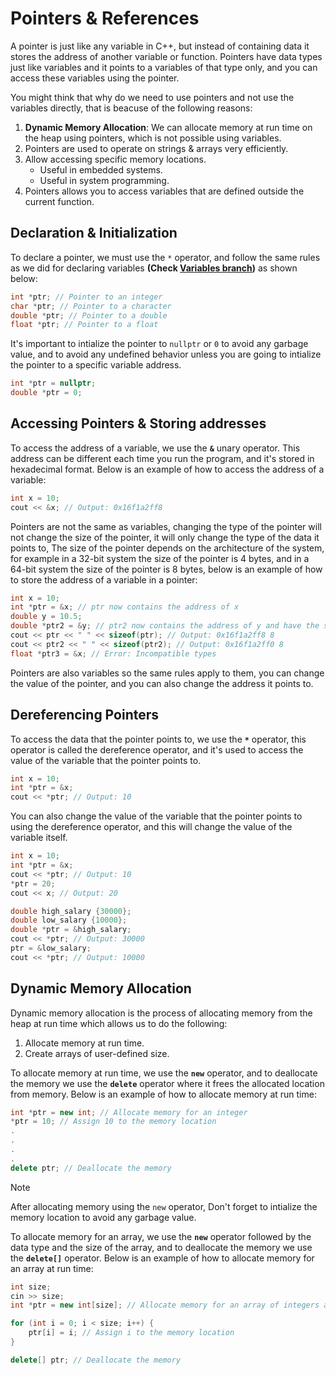 # Pointers & References

A pointer is just like any variable in C++, but instead of containing data it stores the address of another variable or function. Pointers have data types just like variables and it points to a variables of that type only, and you can access these variables using the pointer.

You might think that why do we need to use pointers and not use the variables directly, that is beacuse of the following reasons:

1. **Dynamic Memory Allocation**: We can allocate memory at run time on the heap using pointers, which is not possible using variables.
2. Pointers are used to operate on strings & arrays very efficiently.
3. Allow accessing specific memory locations.
    - Useful in embedded systems.
    - Useful in system programming.
4. Pointers allows you to access variables that are defined outside the current function.

## Declaration & Initialization

To declare a pointer, we must use the `*` operator, and follow the same rules as we did for declaring variables **(Check [Variables branch](https://github.com/MagedGDEV/CppInsights/tree/variables))** as shown below:

```cpp
int *ptr; // Pointer to an integer
char *ptr; // Pointer to a character
double *ptr; // Pointer to a double
float *ptr; // Pointer to a float
```

It's important to intialize the pointer to `nullptr` or `0` to avoid any garbage value, and to avoid any undefined behavior unless you are going to intialize the pointer to a specific variable address.

```cpp
int *ptr = nullptr;
double *ptr = 0;
```

## Accessing Pointers & Storing addresses

To access the address of a variable, we use the **`&`** unary operator. This address can be different each time you run the program, and it's stored in hexadecimal format. Below is an example of how to access the address of a variable:

```cpp
int x = 10;
cout << &x; // Output: 0x16f1a2ff8
```

Pointers are not the same as variables, changing the type of the pointer will not change the size of the pointer, it will only change the type of the data it points to, The size of the pointer depends on the architecture of the system, for example in a 32-bit system the size of the pointer is 4 bytes, and in a 64-bit system the size of the pointer is 8 bytes, below is an example of how to store the address of a variable in a pointer:

```cpp
int x = 10;
int *ptr = &x; // ptr now contains the address of x
double y = 10.5;
double *ptr2 = &y; // ptr2 now contains the address of y and have the same size as ptr
cout << ptr << " " << sizeof(ptr); // Output: 0x16f1a2ff8 8
cout << ptr2 << " " << sizeof(ptr2); // Output: 0x16f1a2ff0 8
float *ptr3 = &x; // Error: Incompatible types
```

Pointers are also variables so the same rules apply to them, you can change the value of the pointer, and you can also change the address it points to.

## Dereferencing Pointers

To access the data that the pointer points to, we use the **`*`** operator, this operator is called the dereference operator, and it's used to access the value of the variable that the pointer points to.

```cpp
int x = 10;
int *ptr = &x;
cout << *ptr; // Output: 10
```

You can also change the value of the variable that the pointer points to using the dereference operator, and this will change the value of the variable itself.

```cpp
int x = 10;
int *ptr = &x;
cout << *ptr; // Output: 10
*ptr = 20;
cout << x; // Output: 20
```

```cpp
double high_salary {30000};
double low_salary {10000};
double *ptr = &high_salary;
cout << *ptr; // Output: 30000
ptr = &low_salary;
cout << *ptr; // Output: 10000
```

## Dynamic Memory Allocation

Dynamic memory allocation is the process of allocating memory from the heap at run time which allows us to do the following:

1. Allocate memory at run time.
2. Create arrays of user-defined size.

To allocate memory at run time, we use the **`new`** operator, and to deallocate the memory we use the **`delete`** operator where it frees the allocated location from memory. Below is an example of how to allocate memory at run time:

```cpp
int *ptr = new int; // Allocate memory for an integer
*ptr = 10; // Assign 10 to the memory location
.
.
.
.
delete ptr; // Deallocate the memory
```

>[!NOTE]
> After allocating memory using the `new` operator, Don't forget to intialize the memory location to avoid any garbage value.

To allocate memory for an array, we use the **`new`** operator followed by the data type and the size of the array, and to deallocate the memory we use the **`delete[]`** operator. Below is an example of how to allocate memory for an array at run time:

```cpp
int size; 
cin >> size;
int *ptr = new int[size]; // Allocate memory for an array of integers and the size is determined at run time

for (int i = 0; i < size; i++) {
    ptr[i] = i; // Assign i to the memory location
}

delete[] ptr; // Deallocate the memory
```
